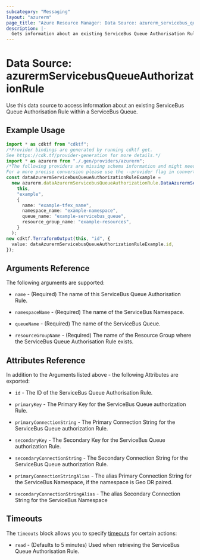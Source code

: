 ```yaml
---
subcategory: "Messaging"
layout: "azurerm"
page_title: "Azure Resource Manager: Data Source: azurerm_servicebus_queue_authorization_rule"
description: |-
  Gets information about an existing ServiceBus Queue Authorisation Rule within a ServiceBus Queue.
---
```


# Data Source: azurermServicebusQueueAuthorizationRule

Use this data source to access information about an existing ServiceBus Queue Authorisation Rule within a ServiceBus Queue.

## Example Usage

```typescript
import * as cdktf from "cdktf";
/*Provider bindings are generated by running cdktf get.
See https://cdk.tf/provider-generation for more details.*/
import * as azurerm from "./.gen/providers/azurerm";
/*The following providers are missing schema information and might need manual adjustments to synthesize correctly: azurerm.
For a more precise conversion please use the --provider flag in convert.*/
const dataAzurermServicebusQueueAuthorizationRuleExample =
  new azurerm.dataAzurermServicebusQueueAuthorizationRule.DataAzurermServicebusQueueAuthorizationRule(
    this,
    "example",
    {
      name: "example-tfex_name",
      namespace_name: "example-namespace",
      queue_name: "example-servicebus_queue",
      resource_group_name: "example-resources",
    }
  );
new cdktf.TerraformOutput(this, "id", {
  value: dataAzurermServicebusQueueAuthorizationRuleExample.id,
});

```

## Arguments Reference

The following arguments are supported:

*   `name` - (Required) The name of this ServiceBus Queue Authorisation Rule.

*   `namespaceName` - (Required) The name of the ServiceBus Namespace.

*   `queueName` - (Required) The name of the ServiceBus Queue.

*   `resourceGroupName` - (Required) The name of the Resource Group where the ServiceBus Queue Authorisation Rule exists.

## Attributes Reference

In addition to the Arguments listed above - the following Attributes are exported:

*   `id` - The ID of the ServiceBus Queue Authorisation Rule.

*   `primaryKey` - The Primary Key for the ServiceBus Queue authorization Rule.

*   `primaryConnectionString` - The Primary Connection String for the ServiceBus Queue authorization Rule.

*   `secondaryKey` - The Secondary Key for the ServiceBus Queue authorization Rule.

*   `secondaryConnectionString` - The Secondary Connection String for the ServiceBus Queue authorization Rule.

*   `primaryConnectionStringAlias` - The alias Primary Connection String for the ServiceBus Namespace, if the namespace is Geo DR paired.

*   `secondaryConnectionStringAlias` - The alias Secondary Connection String for the ServiceBus Namespace

## Timeouts

The `timeouts` block allows you to specify [timeouts](https://www.terraform.io/language/resources/syntax#operation-timeouts) for certain actions:

* `read` - (Defaults to 5 minutes) Used when retrieving the ServiceBus Queue Authorisation Rule.
